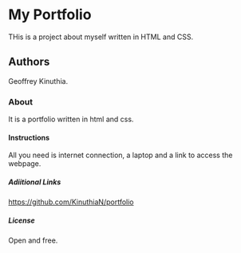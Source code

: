 # My Portfolio
THis is a project about myself written in HTML and CSS.

## Authors
Geoffrey Kinuthia.

### About
It is a portfolio written in html and css.

#### Instructions
All you need is internet connection, a laptop and a link to access the webpage.

##### Adiitional Links
https://github.com/KinuthiaN/portfolio

##### License
Open and free.
